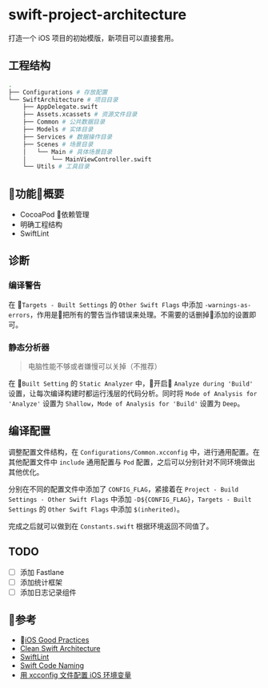 # swift-project-architecture

打造一个 iOS 项目的初始模版，新项目可以直接套用。

## 工程结构

```sh
.
├── Configurations # 存放配置
└── SwiftArchitecture # 项目目录
    ├── AppDelegate.swift
    ├── Assets.xcassets # 资源文件目录
    ├── Common # 公共数据目录
    ├── Models # 实体目录
    ├── Services # 数据操作目录
    ├── Scenes # 场景目录
    │   └── Main # 具体场景目录
    │       └── MainViewController.swift
    └── Utils # 工具目录
```

## 功能概要

- CocoaPod 依赖管理
- 明确工程结构
- SwiftLint

## 诊断

### 编译警告

在 `Targets - Built Settings` 的 `Other Swift Flags` 中添加 `-warnings-as-errors`，作用是把所有的警告当作错误来处理。不需要的话删掉添加的设置即可。

### 静态分析器

> 电脑性能不够或者嫌慢可以关掉（不推荐）

在 `Built Setting` 的 `Static Analyzer` 中，开启 `Analyze during 'Build'` 设置，让每次编译构建时都运行浅层的代码分析。同时将 `Mode of Analysis for 'Analyze'` 设置为 `Shallow`，`Mode of Analysis for 'Build'` 设置为 `Deep`。

## 编译配置

调整配置文件结构，在 `Configurations/Common.xcconfig` 中，进行通用配置。在其他配置文件中 `include` 通用配置与 `Pod` 配置，之后可以分别针对不同环境做出其他优化。

分别在不同的配置文件中添加了 `CONFIG_FLAG`，紧接着在 `Project - Build Settings - Other Swift Flags` 中添加 `-D${CONFIG_FLAG}`，`Targets - Built Settings` 的 `Other Swift Flags` 中添加 `$(inherited)`。

完成之后就可以做到在 `Constants.swift` 根据环境返回不同值了。

## TODO

- [ ] 添加 Fastlane
- [ ] 添加统计框架
- [ ] 添加日志记录组件

## 参考

- [iOS Good Practices](https://github.com/futurice/ios-good-practices)
- [Clean Swift Architecture](https://clean-swift.com/clean-swift-ios-architecture)
- [SwiftLint](https://github.com/realm/SwiftLint)
- [Swift Code Naming](https://swift.org/documentation/api-design-guidelines/)
- [用 xcconfig 文件配置 iOS 环境变量](https://www.jianshu.com/p/9b8bc8351223)

